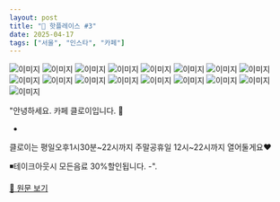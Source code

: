 ```yaml
---
layout: post
title: "📍 핫플레이스 #3"
date: 2025-04-17
tags: ["서울", "인스타", "카페"]
---
```


![이미지](https://scontent-ssn1-1.cdninstagram.com/v/t51.2885-19/439150785_906486991161269_1847840674825011258_n.jpg?stp=dst-jpg_s150x150_tt6&_nc_ht=scontent-ssn1-1.cdninstagram.com&_nc_cat=105&_nc_oc=Q6cZ2QFWqIot1toNB5Cym6vJ-E6VQRmQmtNJJfWx20U0VNAKKjQSTLuYxkGEFLS4cKWwVh4&_nc_ohc=CUwZSEFKkh4Q7kNvwFGa9kt&_nc_gid=hc3-R6vRiXF7qAVBSoZ9Qw&edm=APs17CUBAAAA&ccb=7-5&oh=00_AfE9Yr85CxR1qqHvyu96PukCfKA7L1Vm0E5ksclf7j2fGQ&oe=68063A5F&_nc_sid=10d13b)
![이미지](https://scontent-ssn1-1.cdninstagram.com/v/t51.2885-19/473560284_478270551984063_6694693497901968203_n.jpg?stp=dst-jpg_s150x150_tt6&_nc_ht=scontent-ssn1-1.cdninstagram.com&_nc_cat=103&_nc_oc=Q6cZ2QFWqIot1toNB5Cym6vJ-E6VQRmQmtNJJfWx20U0VNAKKjQSTLuYxkGEFLS4cKWwVh4&_nc_ohc=GmCj-VuGQpEQ7kNvwFLD4wW&_nc_gid=hc3-R6vRiXF7qAVBSoZ9Qw&edm=APs17CUBAAAA&ccb=7-5&oh=00_AfHOALDUnRLQygSCioh6gCG1uDSQq3L1RrBzi2CxuP26OA&oe=680634D6&_nc_sid=10d13b)
![이미지](https://scontent-ssn1-1.cdninstagram.com/v/t51.2885-19/354603503_233643139476538_3902589332583909300_n.jpg?stp=dst-jpg_s150x150_tt6&_nc_ht=scontent-ssn1-1.cdninstagram.com&_nc_cat=110&_nc_oc=Q6cZ2QFWqIot1toNB5Cym6vJ-E6VQRmQmtNJJfWx20U0VNAKKjQSTLuYxkGEFLS4cKWwVh4&_nc_ohc=mCdzxMDErYoQ7kNvwHvntLC&_nc_gid=hc3-R6vRiXF7qAVBSoZ9Qw&edm=APs17CUBAAAA&ccb=7-5&oh=00_AfG5buGZAhxAbEXX-xLYh5aueZIyy-vLpAzhy42kPcbdhw&oe=680637BF&_nc_sid=10d13b)
![이미지](https://scontent-ssn1-1.cdninstagram.com/v/t51.2885-19/447586440_1493948571207537_6453466792402042563_n.jpg?stp=dst-jpg_s150x150_tt6&_nc_ht=scontent-ssn1-1.cdninstagram.com&_nc_cat=109&_nc_oc=Q6cZ2QFWqIot1toNB5Cym6vJ-E6VQRmQmtNJJfWx20U0VNAKKjQSTLuYxkGEFLS4cKWwVh4&_nc_ohc=A7yQqxAFE1MQ7kNvwFiEC0z&_nc_gid=hc3-R6vRiXF7qAVBSoZ9Qw&edm=APs17CUBAAAA&ccb=7-5&oh=00_AfHL1_VM0ZLXJ5HwA3OCs5wNqQFBT3II7ljVkStwxym2Sw&oe=68064C53&_nc_sid=10d13b)
![이미지](https://scontent-ssn1-1.cdninstagram.com/v/t51.2885-19/275794291_664312308020825_6476018469665163234_n.jpg?stp=dst-jpg_s150x150_tt6&_nc_ht=scontent-ssn1-1.cdninstagram.com&_nc_cat=105&_nc_oc=Q6cZ2QFWqIot1toNB5Cym6vJ-E6VQRmQmtNJJfWx20U0VNAKKjQSTLuYxkGEFLS4cKWwVh4&_nc_ohc=tQac_MyBtrEQ7kNvwGpTR6D&_nc_gid=hc3-R6vRiXF7qAVBSoZ9Qw&edm=APs17CUBAAAA&ccb=7-5&oh=00_AfFA7qsMTBXK7yNrsMIKHyK-yzhRNDsnumPcSJ9EulzbCA&oe=68064119&_nc_sid=10d13b)
![이미지](https://scontent-ssn1-1.cdninstagram.com/v/t51.2885-19/375545241_194615253634772_3866564205665711513_n.jpg?stp=dst-jpg_s150x150_tt6&_nc_ht=scontent-ssn1-1.cdninstagram.com&_nc_cat=108&_nc_oc=Q6cZ2QFWqIot1toNB5Cym6vJ-E6VQRmQmtNJJfWx20U0VNAKKjQSTLuYxkGEFLS4cKWwVh4&_nc_ohc=a_3PeYle4FQQ7kNvwE9QghY&_nc_gid=hc3-R6vRiXF7qAVBSoZ9Qw&edm=APs17CUBAAAA&ccb=7-5&oh=00_AfHA0dvoQa3oLQ6SbKdHhATK4ZRkCH8bv45ML8OskIsndw&oe=6806526A&_nc_sid=10d13b)
![이미지](https://scontent-ssn1-1.cdninstagram.com/v/t51.2885-19/71179760_711496042683799_913536868094574592_n.jpg?stp=dst-jpg_s150x150_tt6&_nc_ht=scontent-ssn1-1.cdninstagram.com&_nc_cat=107&_nc_oc=Q6cZ2QFWqIot1toNB5Cym6vJ-E6VQRmQmtNJJfWx20U0VNAKKjQSTLuYxkGEFLS4cKWwVh4&_nc_ohc=-On6lBRe_IAQ7kNvwE2xju5&_nc_gid=hc3-R6vRiXF7qAVBSoZ9Qw&edm=APs17CUBAAAA&ccb=7-5&oh=00_AfGO_I_nZrvSBxS95T0c0ha5mzsGFpuOHSzHRsVeieVJXQ&oe=680657E7&_nc_sid=10d13b)
![이미지](https://scontent-ssn1-1.cdninstagram.com/v/t51.2885-15/488072492_18062608046494965_706779079782004629_n.jpg?stp=dst-jpg_e35_tt6&efg=eyJ2ZW5jb2RlX3RhZyI6IkNBUk9VU0VMX0lURU0uaW1hZ2VfdXJsZ2VuLjc3M3g3NzMuc2RyLmY3NTc2MS5kZWZhdWx0X2ltYWdlIn0&_nc_ht=scontent-ssn1-1.cdninstagram.com&_nc_cat=109&_nc_oc=Q6cZ2QG98mkK8Y5K8dPQTUpUHIsQxII5UHeuSNjIZ40w0qzcN8PD1CeWpKTyY9XBEUNR47U&_nc_ohc=V8nyaL1Zz8wQ7kNvwH6H1qs&_nc_gid=hc3-R6vRiXF7qAVBSoZ9Qw&edm=APs17CUBAAAA&ccb=7-5&ig_cache_key=MzYwMDA2MjMwODI1NDY1NTA2MA%3D%3D.3-ccb7-5&oh=00_AfFmW2PyunAyRvMoo40eS4OX_k9IIV_dnfuvIAw_6NOkSQ&oe=68064BDC&_nc_sid=10d13b)
![이미지](https://scontent-ssn1-1.cdninstagram.com/v/t51.2885-15/490064886_18077783038697798_6305378857418501469_n.webp?efg=eyJ2ZW5jb2RlX3RhZyI6IkZFRUQuaW1hZ2VfdXJsZ2VuLjExNTJ4MTQ0MC5zZHIuZjc1NzYxLmRlZmF1bHRfaW1hZ2UifQ&_nc_ht=scontent-ssn1-1.cdninstagram.com&_nc_cat=102&_nc_oc=Q6cZ2QG98mkK8Y5K8dPQTUpUHIsQxII5UHeuSNjIZ40w0qzcN8PD1CeWpKTyY9XBEUNR47U&_nc_ohc=HGCz2FOdVV0Q7kNvwExhQlo&_nc_gid=hc3-R6vRiXF7qAVBSoZ9Qw&edm=APs17CUBAAAA&ccb=7-5&ig_cache_key=MzYxMTA5MjQxMTY4MDAyMzY5Nw%3D%3D.3-ccb7-5&oh=00_AfFB4tLOsgwQ9--ajI8Ft_FI89W29a6QUQsgxJJu_Qn0yg&oe=68065C2F&_nc_sid=10d13b)
![이미지](https://scontent-ssn1-1.cdninstagram.com/v/t51.2885-19/464760996_1254146839119862_3605321457742435801_n.png?stp=dst-jpg_s150x150_tt6&cb=8577c754-c2464923&_nc_ht=scontent-ssn1-1.cdninstagram.com&_nc_cat=1&_nc_oc=Q6cZ2QGewQeTVUzlXDWKbh8ucGWLfoA4dOJvsIcpEupGgUDbeM1BMtidB5299ZxdzNd5j9E&_nc_ohc=vf8EP86CUz8Q7kNvwESFxIz&_nc_gid=Qy2evoNyJNYqTnpHojGwPg&edm=APs17CUBAAAA&ccb=7-5&ig_cache_key=YW5vbnltb3VzX3Byb2ZpbGVfcGlj.3-ccb7-5-cb8577c754-c2464923&oh=00_AfHT49XYk49NNFQMMqgO1PJCcNi6XhApnd5ZrDBp5wgTNg&oe=68065EA8&_nc_sid=10d13b)
![이미지](https://scontent-ssn1-1.cdninstagram.com/v/t51.2885-15/486488261_18075894463697798_7390335969625171620_n.webp?efg=eyJ2ZW5jb2RlX3RhZyI6IkZFRUQuaW1hZ2VfdXJsZ2VuLjExNTJ4MTQ0MC5zZHIuZjc1NzYxLmRlZmF1bHRfaW1hZ2UifQ&_nc_ht=scontent-ssn1-1.cdninstagram.com&_nc_cat=102&_nc_oc=Q6cZ2QG98mkK8Y5K8dPQTUpUHIsQxII5UHeuSNjIZ40w0qzcN8PD1CeWpKTyY9XBEUNR47U&_nc_ohc=TTaN7703lp0Q7kNvwGk9qQf&_nc_gid=hc3-R6vRiXF7qAVBSoZ9Qw&edm=APs17CUBAAAA&ccb=7-5&ig_cache_key=MzU5NTg4MjI0Nzg0MjUzNjQ4OQ%3D%3D.3-ccb7-5&oh=00_AfFC7zZMKNeVxYmeWG34n6eIOyk0LPy6L0XYiMdxzYRt8A&oe=68064AE2&_nc_sid=10d13b)
![이미지](https://scontent-ssn1-1.cdninstagram.com/v/t51.2885-15/488568159_18077167333697798_5478251172046121661_n.webp?efg=eyJ2ZW5jb2RlX3RhZyI6IkZFRUQuaW1hZ2VfdXJsZ2VuLjExNjF4MTQ0MC5zZHIuZjc1NzYxLmRlZmF1bHRfaW1hZ2UifQ&_nc_ht=scontent-ssn1-1.cdninstagram.com&_nc_cat=102&_nc_oc=Q6cZ2QG98mkK8Y5K8dPQTUpUHIsQxII5UHeuSNjIZ40w0qzcN8PD1CeWpKTyY9XBEUNR47U&_nc_ohc=VYT3vypO7nYQ7kNvwH_8Dp3&_nc_gid=hc3-R6vRiXF7qAVBSoZ9Qw&edm=APs17CUBAAAA&ccb=7-5&ig_cache_key=MzYwNjAxMTI3MjI1NDQyNTExMg%3D%3D.3-ccb7-5&oh=00_AfHliFj8a-vvUpbrLNLFvDmKveeef2ZxImLmvd7-sd_kLQ&oe=68065F5A&_nc_sid=10d13b)
![이미지](https://scontent-ssn1-1.cdninstagram.com/v/t51.2885-19/452720686_1022521362611130_555595011468687891_n.jpg?stp=dst-jpg_s150x150_tt6&_nc_ht=scontent-ssn1-1.cdninstagram.com&_nc_cat=106&_nc_oc=Q6cZ2QFWqIot1toNB5Cym6vJ-E6VQRmQmtNJJfWx20U0VNAKKjQSTLuYxkGEFLS4cKWwVh4&_nc_ohc=5uZUaRgMhKEQ7kNvwGEW-BX&_nc_gid=hc3-R6vRiXF7qAVBSoZ9Qw&edm=APs17CUBAAAA&ccb=7-5&oh=00_AfGZnfhE_IA60fBpg3LplHMgSf0htjrhybABjkRMwPfy1Q&oe=680651D5&_nc_sid=10d13b)
![이미지](https://scontent-ssn1-1.cdninstagram.com/v/t51.2885-15/487404623_18076297534697798_4181873432266141805_n.webp?efg=eyJ2ZW5jb2RlX3RhZyI6IkNBUk9VU0VMX0lURU0uaW1hZ2VfdXJsZ2VuLjE0NDB4MTQ0MC5zZHIuZjc1NzYxLmRlZmF1bHRfaW1hZ2UifQ&_nc_ht=scontent-ssn1-1.cdninstagram.com&_nc_cat=102&_nc_oc=Q6cZ2QG98mkK8Y5K8dPQTUpUHIsQxII5UHeuSNjIZ40w0qzcN8PD1CeWpKTyY9XBEUNR47U&_nc_ohc=VUV3FHI1L7cQ7kNvwH16Hss&_nc_gid=hc3-R6vRiXF7qAVBSoZ9Qw&edm=APs17CUBAAAA&ccb=7-5&ig_cache_key=MzU5OTQyNzE4MDIyNjQ2NDI0Ng%3D%3D.3-ccb7-5&oh=00_AfG0hPKbvZ9PWGJ-znp_6_KHlr93pHDI4NY69bfjiR7EcQ&oe=68066799&_nc_sid=10d13b)
![이미지](https://scontent-ssn1-1.cdninstagram.com/v/t51.2885-15/487166234_18076055887697798_7964890183933953699_n.webp?efg=eyJ2ZW5jb2RlX3RhZyI6IkNBUk9VU0VMX0lURU0uaW1hZ2VfdXJsZ2VuLjE0NDB4MTQ0MC5zZHIuZjc1NzYxLmRlZmF1bHRfaW1hZ2UifQ&_nc_ht=scontent-ssn1-1.cdninstagram.com&_nc_cat=102&_nc_oc=Q6cZ2QG98mkK8Y5K8dPQTUpUHIsQxII5UHeuSNjIZ40w0qzcN8PD1CeWpKTyY9XBEUNR47U&_nc_ohc=GCc-HSBxKrUQ7kNvwEYzPox&_nc_gid=hc3-R6vRiXF7qAVBSoZ9Qw&edm=APs17CUBAAAA&ccb=7-5&ig_cache_key=MzU5NzM3MTc3ODE4NTg3OTczMg%3D%3D.3-ccb7-5&oh=00_AfE9ocs4L8n13g0O6ir_8iPqqZkRl34LqnnwLzERdh0pag&oe=68063C46&_nc_sid=10d13b)
![이미지](https://scontent-ssn1-1.cdninstagram.com/v/t51.2885-15/487427446_18076491850697798_1106825300072651763_n.webp?efg=eyJ2ZW5jb2RlX3RhZyI6IkZFRUQuaW1hZ2VfdXJsZ2VuLjExOTV4MTQ0MC5zZHIuZjc1NzYxLmRlZmF1bHRfaW1hZ2UifQ&_nc_ht=scontent-ssn1-1.cdninstagram.com&_nc_cat=102&_nc_oc=Q6cZ2QG98mkK8Y5K8dPQTUpUHIsQxII5UHeuSNjIZ40w0qzcN8PD1CeWpKTyY9XBEUNR47U&_nc_ohc=X6xLeSNdK3sQ7kNvwHGitdl&_nc_gid=hc3-R6vRiXF7qAVBSoZ9Qw&edm=APs17CUBAAAA&ccb=7-5&ig_cache_key=MzYwMDkzODI2MDc5Mzg3MDAwMg%3D%3D.3-ccb7-5&oh=00_AfFR4VtIWzKue7UDJdcLQHBKWEK_OVeTpEAtBQx60N5czQ&oe=68064BA7&_nc_sid=10d13b)
![이미지](https://scontent-ssn1-1.cdninstagram.com/v/t51.2885-19/425192095_928765192187666_4226282933843976505_n.jpg?stp=dst-jpg_s150x150_tt6&_nc_ht=scontent-ssn1-1.cdninstagram.com&_nc_cat=102&_nc_oc=Q6cZ2QFWqIot1toNB5Cym6vJ-E6VQRmQmtNJJfWx20U0VNAKKjQSTLuYxkGEFLS4cKWwVh4&_nc_ohc=59_2EYOlolkQ7kNvwHeXlf4&_nc_gid=hc3-R6vRiXF7qAVBSoZ9Qw&edm=APs17CUBAAAA&ccb=7-5&oh=00_AfEZKXAfDFvBJc47g3-zGtYF0l7cQWurUcLrjabYfX6dQA&oe=68065FB5&_nc_sid=10d13b)

"안녕하세요. 카페 클로이입니다. 🙂

-
클로이는 평일오후1시30분~22시까지
  주말공휴일 12시~22시까지 열어둘게요♥️

◾테이크아웃시 모든음료 30%할인됩니다.
-".

[🔗 원문 보기](https://www.instagram.com/p/DH5GkUEu0ay/)
